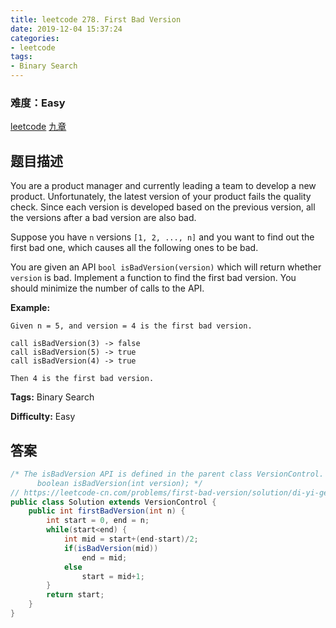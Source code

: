 ```yaml
---
title: leetcode 278. First Bad Version
date: 2019-12-04 15:37:24
categories:
- leetcode
tags:
- Binary Search
---
```

### 难度：Easy

<a href="https://leetcode.com/problems/first-bad-version/">leetcode</a>
<a href="https://www.jiuzhang.com/solution/first-bad-version/">九章</a>
## 题目描述
You are a product manager and currently leading a team to develop a new
product. Unfortunately, the latest version of your product fails the quality
check. Since each version is developed based on the previous version, all the
versions after a bad version are also bad.

Suppose you have `n` versions `[1, 2, ..., n]` and you want to find out the
first bad one, which causes all the following ones to be bad.

You are given an API `bool isBadVersion(version)` which will return whether
`version` is bad. Implement a function to find the first bad version. You
should minimize the number of calls to the API.

**Example:**
        
    Given n = 5, and version = 4 is the first bad version.
    
    call isBadVersion(3) -> false
    call isBadVersion(5) -> true
    call isBadVersion(4) -> true
    
    Then 4 is the first bad version. 
    


**Tags:** Binary Search

**Difficulty:** Easy
## 答案
<!--more-->
```java
/* The isBadVersion API is defined in the parent class VersionControl.
      boolean isBadVersion(int version); */
// https://leetcode-cn.com/problems/first-bad-version/solution/di-yi-ge-cuo-wu-de-ban-ben-by-leetcode/
public class Solution extends VersionControl {
    public int firstBadVersion(int n) {
        int start = 0, end = n;
        while(start<end) {
            int mid = start+(end-start)/2;
            if(isBadVersion(mid))
                end = mid;
            else
                start = mid+1;
        }
        return start;
    }
}
```
